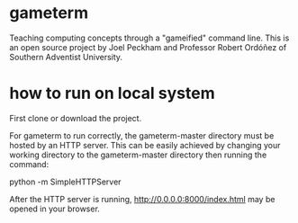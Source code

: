# gameterm
Teaching computing concepts through a "gameified" command line.
This is an open source project by Joel Peckham and Professor Robert Ordóñez of Southern Adventist University.

# how to run on local system

First clone or download the project.

For gameterm to run correctly, the gameterm-master directory must be hosted by an HTTP server.
This can be easily achieved by changing your working directory to the gameterm-master directory then running the command:

python -m SimpleHTTPServer

After the HTTP server is running, http://0.0.0.0:8000/index.html may be opened in your browser.
